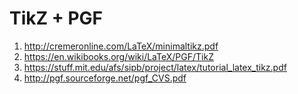 # TikZ + PGF

1. <http://cremeronline.com/LaTeX/minimaltikz.pdf>
2. <https://en.wikibooks.org/wiki/LaTeX/PGF/TikZ>
3. <https://stuff.mit.edu/afs/sipb/project/latex/tutorial_latex_tikz.pdf>
4. <http://pgf.sourceforge.net/pgf_CVS.pdf>
